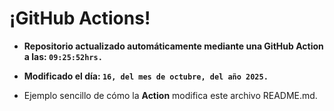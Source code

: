 # ¡GitHub Actions!
* **Repositorio actualizado automáticamente mediante una GitHub Action a las: `09:25:52hrs.`**
* **Modificado el día: `16, del mes de octubre, del año 2025.`**

* Ejemplo sencillo de cómo la **Action** modifica este archivo README.md.

